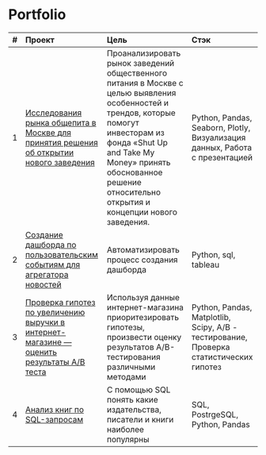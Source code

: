 # Portfolio

|#|Проект|Цель|Стэк|
|:----------|:----------|:----------|:----------|
|1|[Исследования рынка общепита в Москве для принятия решения об открытии нового заведения](https://github.com/Vladislav-Puzyrev-0/Portfolio/tree/main/Project_1)|Проанализировать рынок заведений общественного питания в Москве с целью выявления особенностей и трендов, которые помогут инвесторам из фонда «Shut Up and Take My Money» принять обоснованное решение относительно открытия и концепции нового заведения.|Python, Pandas, Seaborn, Plotly, Визуализация данных, Работа с презентацией|
|2|[Создание дашборда по пользовательским событиям для агрегатора новостей](https://github.com/Vladislav-Puzyrev-0/Portfolio/tree/main/Project_2)|Автоматизировать процесс создания дашборда|Python, sql, tableau|
|3|[Проверка гипотез по увеличению выручки в интернет-магазине — оценить результаты A/B теста](https://github.com/Vladislav-Puzyrev-0/Portfolio/tree/main/Project_3)|Используя данные интернет-магазина приоритезировать гипотезы, произвести оценку результатов A/B-тестирования различными методами|Python, Pandas, Matplotlib, Scipy, A/B - тестирование, Проверка статистических гипотез|
|4|[Анализ книг по SQL-запросам](https://github.com/Vladislav-Puzyrev-0/Portfolio/tree/main/Project_4)|С помощью SQL понять какие издательства, писатели и книги наиболее популярны|SQL, PostrgeSQL, Python, Pandas|
